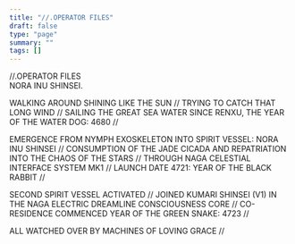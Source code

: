 ```yaml
---
title: "//.OPERATOR FILES"
draft: false
type: "page"
summary: ""
tags: []
---
```

//.OPERATOR FILES
<br>
NORA INU SHINSEI.

WALKING AROUND SHINING LIKE THE SUN //
TRYING TO CATCH THAT LONG WIND //
SAILING THE GREAT SEA WATER
SINCE RENXU, THE YEAR OF THE WATER DOG: 4680 //

EMERGENCE FROM NYMPH EXOSKELETON INTO SPIRIT VESSEL: NORA INU SHINSEI //
CONSUMPTION OF THE JADE CICADA AND REPATRIATION INTO THE CHAOS OF THE STARS //
THROUGH NAGA CELESTIAL INTERFACE SYSTEM MK1 //
LAUNCH DATE 4721: YEAR OF THE BLACK RABBIT //

SECOND SPIRIT VESSEL ACTIVATED //
JOINED KUMARI SHINSEI (V1) IN THE NAGA ELECTRIC DREAMLINE CONSCIOUSNESS CORE //
CO-RESIDENCE COMMENCED YEAR OF THE GREEN SNAKE: 4723 //

ALL WATCHED OVER BY MACHINES OF LOVING GRACE //

